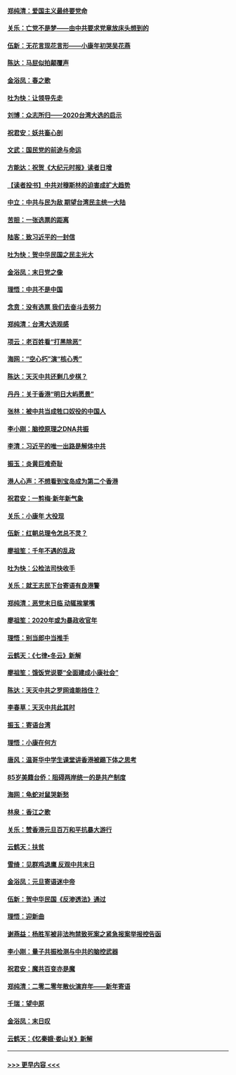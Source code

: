 #### [郑纯清：爱国主义最终要党命](../pages/nsc993/n11802197.md?t=01190301) 
#### [关乐：亡党不是梦——由中共要求党章放床头想到的](../pages/nsc993/n11802156.md?t=01190301) 
#### [伍新：无花言现花言形——小康年初哭吴花燕](../pages/nsc993/n11800044.md?t=01190301) 
#### [陈达：马屁似拍颠覆声](../pages/nsc993/n11800010.md?t=01190301) 
#### [金浴凤：春之歌](../pages/nsc993/n11797687.md?t=01190301) 
#### [吐为快：让领导先走](../pages/nsc993/n11797512.md?t=01190301) 
#### [刘博：众志所归——2020台湾大选的启示](../pages/nsc993/n11796878.md?t=01190301) 
#### [祝君安：妖共畜心剖](../pages/nsc993/n11794273.md?t=01190301) 
#### [文武：国民党的前途与命运](../pages/nsc993/n11794198.md?t=01190301) 
#### [方能达：祝贺《大纪元时报》读者日增](../pages/nsc993/n11793807.md?t=01190301) 
#### [【读者投书】中共对穆斯林的迫害成扩大趋势](../pages/nsc993/n11791371.md?t=01190301) 
#### [中立：中共与民为敌 期望台湾民主统一大陆](../pages/nsc993/n11790392.md?t=01190301) 
#### [苦胆：一张选票的距离](../pages/nsc993/n11788914.md?t=01190301) 
#### [陆客：致习近平的一封信](../pages/nsc993/n11788867.md?t=01190301) 
#### [吐为快：贺中华民国之民主光大](../pages/nsc993/n11788618.md?t=01190301) 
#### [金浴凤：末日党之像](../pages/nsc993/n11787475.md?t=01190301) 
#### [理悟：中共不是中国](../pages/nsc993/n11787463.md?t=01190301) 
#### [念贲：没有选票  我们去奋斗去努力](../pages/nsc993/n11787398.md?t=01190301) 
#### [郑纯清：台湾大选观感](../pages/nsc993/n11786210.md?t=01190301) 
#### [项云：老百姓看“打黑除恶”](../pages/nsc993/n11785398.md?t=01190301) 
#### [海网：“空心朽”演“核心秀”](../pages/nsc993/n11783874.md?t=01190301) 
#### [陈达：天灭中共还剩几步棋？](../pages/nsc993/n11783719.md?t=01190301) 
#### [丹丹：关于香港“明日大屿愿景”](../pages/nsc993/n11783273.md?t=01190301) 
#### [张林：被中共当成牲口奴役的中国人](../pages/nsc993/n11782397.md?t=01190301) 
#### [李小刚：脑控原理之DNA共振](../pages/nsc993/n11780962.md?t=01190301) 
#### [李清：习近平的唯一出路是解体中共](../pages/nsc993/n11780866.md?t=01190301) 
#### [振玉：炎黄巨难奇耻](../pages/nsc993/n11779632.md?t=01190301) 
#### [港人心声：不想看到宝岛成为第二个香港](../pages/nsc993/n11778817.md?t=01190301) 
#### [祝君安：一剪梅‧新年新气象](../pages/nsc993/n11776340.md?t=01190301) 
#### [关乐：小康年 大役现](../pages/nsc993/n11774213.md?t=01190301) 
#### [伍新：红朝总理令怎总不灵？](../pages/nsc993/n11770813.md?t=01190301) 
#### [廖祖笙：千年不遇的乱政](../pages/nsc993/n11770373.md?t=01190301) 
#### [吐为快：公检法司快收手](../pages/nsc993/n11770359.md?t=01190301) 
#### [关乐：就王志民下台寄语有良港警](../pages/nsc993/n11769903.md?t=01190301) 
#### [郑纯清：恶党末日临 动辄挨掌嘴](../pages/nsc993/n11769356.md?t=01190301) 
#### [廖祖笙：2020年或为暴政收官年](../pages/nsc993/n11768216.md?t=01190301) 
#### [理悟：别当郎中当推手](../pages/nsc993/n11768243.md?t=01190301) 
#### [云鹤天：《七律▪冬云》新解](../pages/nsc993/n11768204.md?t=01190301) 
#### [廖祖笙：饿饭党说要“全面建成小康社会”](../pages/nsc993/n11767482.md?t=01190301) 
#### [陈达：天灭中共之罗网谁能挡住？](../pages/nsc993/n11767465.md?t=01190301) 
#### [李春草：天灭中共此其时](../pages/nsc993/n11767452.md?t=01190301) 
#### [振玉：寄语台湾](../pages/nsc993/n11767432.md?t=01190301) 
#### [理悟：小康在何方](../pages/nsc993/n11767394.md?t=01190301) 
#### [唐风：温哥华中学生课堂讲香港被踢下体之思考](../pages/nsc993/n11766848.md?t=01190301) 
#### [85岁美籍台侨：阻碍两岸统一的是共产制度](../pages/nsc993/n11765043.md?t=01190301) 
#### [海网：龟蛇对鼠哭新愁](../pages/nsc993/n11764895.md?t=01190301) 
#### [林泉：香江之歌](../pages/nsc993/n11764415.md?t=01190301) 
#### [关乐：赞香港元旦百万和平抗暴大游行](../pages/nsc993/n11764382.md?t=01190301) 
#### [云鹤天：扶贫](../pages/nsc993/n11764245.md?t=01190301) 
#### [雪绮：见群鸡退鹰  反观中共末日](../pages/nsc993/n11762112.md?t=01190301) 
#### [金浴凤：元旦寄语迷中帝](../pages/nsc993/n11761788.md?t=01190301) 
#### [伍新：贺中华民国《反渗透法》通过](../pages/nsc993/n11761994.md?t=01190301) 
#### [理悟：迎新曲](../pages/nsc993/n11761152.md?t=01190301) 
#### [谢燕益：杨胜军被非法拘禁致死案之紧急报案举报控告函](../pages/nsc993/n11756134.md?t=01190301) 
#### [李小刚：量子共振检测与中共的脑控武器](../pages/nsc993/n11754518.md?t=01190301) 
#### [祝君安：魔共百变亦是魔](../pages/nsc993/n11754469.md?t=01190301) 
#### [郑纯清：二零二零年散伙演弃年——新年寄语](../pages/nsc993/n11754195.md?t=01190301) 
#### [千瑞：望中原](../pages/nsc993/n11754159.md?t=01190301) 
#### [金浴凤：末日叹](../pages/nsc993/n11752359.md?t=01190301) 
#### [云鹤天：《忆秦娥‧娄山关》新解](../pages/nsc993/n11752348.md?t=01190301) 

----
#### [ >>> 更早内容 <<< ](../indexes/nsc993-earlier.md)
